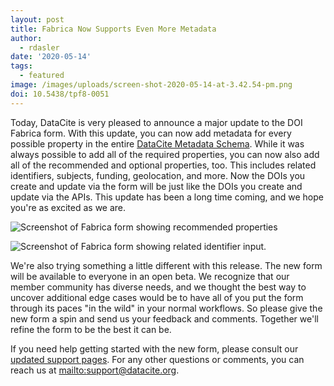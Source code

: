 ```yaml
---
layout: post
title: Fabrica Now Supports Even More Metadata
author:
  - rdasler
date: '2020-05-14'
tags:
  - featured
image: /images/uploads/screen-shot-2020-05-14-at-3.42.54-pm.png
doi: 10.5438/tpf8-0051
---
```

Today, DataCite is very pleased to announce a major update to the DOI Fabrica form. With this update, you can now add metadata for every possible property in the entire [DataCite Metadata Schema](https://schema.datacite.org). While it was always possible to add all of the required properties, you can now also add all of the recommended and optional properties, too. This includes related identifiers, subjects, funding, geolocation, and more. Now the DOIs you create and update via the form will be just like the DOIs you create and update via the APIs. This update has been a long time coming, and we hope you're as excited as we are. 

![Screenshot of Fabrica form showing recommended properties](/images/uploads/screen-shot-2020-05-14-at-3.42.54-pm.png "The DOI Fabrica form now supports all fields from the DataCite Metadata Schema.")

![Screenshot of Fabrica form showing related identifier input.](/images/uploads/screen-shot-2020-05-14-at-3.42.25-pm.png "Add related identifiers for all your DOIs with the expanded Fabrica form.")

We're also trying something a little different with this release. The new form will be available to everyone in an open beta. We recognize that our member community has diverse needs, and we thought the best way to uncover additional edge cases would be to have all of you put the form through its paces "in the wild" in your normal workflows. So please give the new form a spin and send us your feedback and comments. Together we'll refine the form to be the best it can be. 

If you need help getting started with the new form, please consult our [updated support pages](https://support.datacite.org/docs/field-descriptions-for-form). For any other questions or comments, you can reach us at [mailto:support@datacite.org](support@datacite.org).
